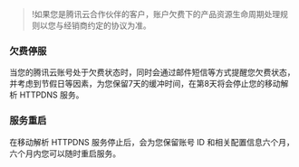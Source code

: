 >!如果您是腾讯云合作伙伴的客户，账户欠费下的产品资源生命周期处理规则以您与经销商约定的协议为准。

### 欠费停服
当您的腾讯云账号处于欠费状态时，同时会通过邮件短信等方式提醒您欠费状态，并考虑到节假日等因素，为您保留7天的缓冲时间，在第8天将会停止您的移动解析 HTTPDNS 服务。

### 服务重启
在移动解析 HTTPDNS 服务停止后，会为您保留账号 ID 和相关配置信息六个月，六个月内您可以随时重启服务。


